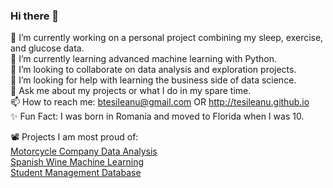 ### Hi there 👋  

🔭 I’m currently working on a personal project combining my sleep, exercise, and glucose data.  
🌱 I’m currently learning advanced machine learning with Python.  
👯 I’m looking to collaborate on data analysis and exploration projects.  
🤔 I’m looking for help with learning the business side of data science.  
💬 Ask me about my projects or what I do in my spare time.  
📫 How to reach me: btesileanu@gmail.com OR http://tesileanu.github.io  
✨ Fun Fact: I was born in Romania and moved to Florida when I was 10.  

📽 Projects I am most proud of:  
[Motorcycle Company Data Analysis](https://github.com/tesileanu/motorcyle_dataset_analysis)  
[Spanish Wine Machine Learning](https://github.com/tesileanu/spanish_wine)  
[Student Management Database](https://github.com/tesileanu/student_database)  

<!--
**tesileanu/tesileanu** is a ✨ _special_ ✨ repository because its `README.md` (this file) appears on your GitHub profile.

Here are some ideas to get you started:

- 🔭 I’m currently working on ...
- 🌱 I’m currently learning ...
- 👯 I’m looking to collaborate on ...
- 🤔 I’m looking for help with ...
- 💬 Ask me about ...
- 📫 How to reach me: ...
- 😄 Pronouns: ...
- ⚡ Fun fact: ...
-->
